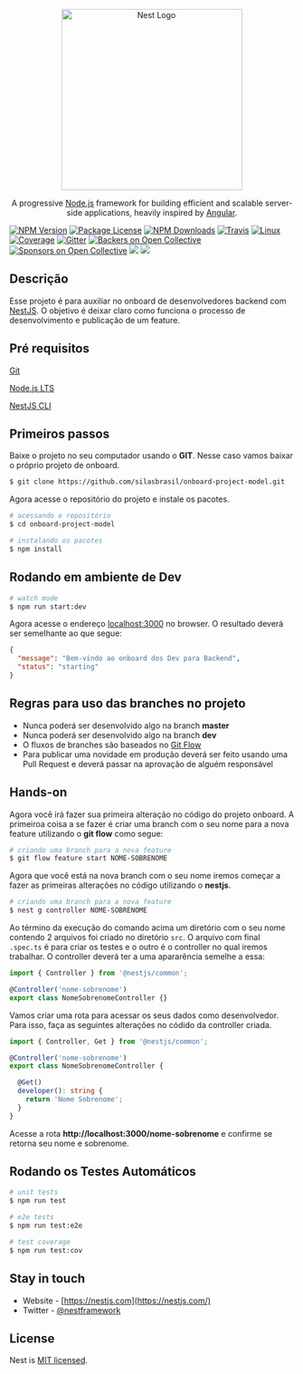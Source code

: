 <p align="center">
  <a href="http://nestjs.com/" target="blank"><img src="https://nestjs.com/img/logo_text.svg" width="320" alt="Nest Logo" /></a>
</p>

[travis-image]: https://api.travis-ci.org/nestjs/nest.svg?branch=master
[travis-url]: https://travis-ci.org/nestjs/nest
[linux-image]: https://img.shields.io/travis/nestjs/nest/master.svg?label=linux
[linux-url]: https://travis-ci.org/nestjs/nest
  
<p align="center">A progressive <a href="http://nodejs.org" target="blank">Node.js</a> framework for building efficient and scalable server-side applications, heavily inspired by <a href="https://angular.io" target="blank">Angular</a>.</p>
<a href="https://www.npmjs.com/~nestjscore"><img src="https://img.shields.io/npm/v/@nestjs/core.svg" alt="NPM Version" /></a>
<a href="https://www.npmjs.com/~nestjscore"><img src="https://img.shields.io/npm/l/@nestjs/core.svg" alt="Package License" /></a>
<a href="https://www.npmjs.com/~nestjscore"><img src="https://img.shields.io/npm/dm/@nestjs/core.svg" alt="NPM Downloads" /></a>
<a href="https://travis-ci.org/nestjs/nest"><img src="https://api.travis-ci.org/nestjs/nest.svg?branch=master" alt="Travis" /></a>
<a href="https://travis-ci.org/nestjs/nest"><img src="https://img.shields.io/travis/nestjs/nest/master.svg?label=linux" alt="Linux" /></a>
<a href="https://coveralls.io/github/nestjs/nest?branch=master"><img src="https://coveralls.io/repos/github/nestjs/nest/badge.svg?branch=master#5" alt="Coverage" /></a>
<a href="https://gitter.im/nestjs/nestjs?utm_source=badge&utm_medium=badge&utm_campaign=pr-badge&utm_content=body_badge"><img src="https://badges.gitter.im/nestjs/nestjs.svg" alt="Gitter" /></a>
<a href="https://opencollective.com/nest#backer"><img src="https://opencollective.com/nest/backers/badge.svg" alt="Backers on Open Collective" /></a>
<a href="https://opencollective.com/nest#sponsor"><img src="https://opencollective.com/nest/sponsors/badge.svg" alt="Sponsors on Open Collective" /></a>
  <a href="https://paypal.me/kamilmysliwiec"><img src="https://img.shields.io/badge/Donate-PayPal-dc3d53.svg"/></a>
  <a href="https://twitter.com/nestframework"><img src="https://img.shields.io/twitter/follow/nestframework.svg?style=social&label=Follow"></a>
  <!--[![Backers on Open Collective](https://opencollective.com/nest/backers/badge.svg)](https://opencollective.com/nest#backer)
  [![Sponsors on Open Collective](https://opencollective.com/nest/sponsors/badge.svg)](https://opencollective.com/nest#sponsor)-->

## Descrição

Esse projeto é para auxiliar no onboard de desenvolvedores backend com [NestJS](https://docs.nestjs.com/). O objetivo é deixar claro como funciona o processo de desenvolvimento e publicação de um feature.

## Pré requisitos
[Git](https://git-scm.com/downloads)

[Node.js LTS](https://nodejs.org)

[NestJS CLI](https://docs.nestjs.com/first-steps#setup)

## Primeiros passos
Baixe o projeto no seu computador usando o **GIT**. Nesse caso vamos baixar o próprio projeto de onboard.

```bash
$ git clone https://github.com/silasbrasil/onboard-project-model.git
```

Agora acesse o repositório do projeto e instale os pacotes.

```bash
# acessando o repositório
$ cd onboard-project-model

# instalando os pacotes
$ npm install
```

## Rodando em ambiente de Dev

```bash
# watch mode
$ npm run start:dev
```

Agora acesse o endereço <a href="http://localhost:3000">localhost:3000</a> no browser. O resultado deverá ser semelhante ao que segue:

```json
{
  "message": "Bem-vindo ao onboard dos Dev para Backend",
  "status": "starting"
}
```

## Regras para uso das branches no projeto

- Nunca poderá ser desenvolvido algo na branch **master**
- Nunca poderá ser desenvolvido algo na branch **dev**
- O fluxos de branches são baseados no [Git Flow](https://www.atlassian.com/br/git/tutorials/comparing-workflows/gitflow-workflow)
- Para publicar uma novidade em produção deverá ser feito usando uma Pull Request e deverá passar na aprovação de alguém responsável

## Hands-on

Agora você irá fazer sua primeira alteração no código do projeto onboard. A primeiroa coisa a se fazer é criar uma branch com o seu nome para a nova feature utilizando o **git flow** como segue:

```bash
# criando uma branch para a nova feature
$ git flow feature start NOME-SOBRENOME
```

Agora que você está na nova branch com o seu nome iremos começar a fazer as primeiras alterações no código utilizando o **nestjs**.

```bash
# criando uma branch para a nova feature
$ nest g controller NOME-SOBRENOME
```

Ao término da execução do comando acima um diretório com o seu nome contendo 2 arquivos foi criado no diretório ```src```. O arquivo com final ```.spec.ts``` é para criar os testes e o outro é o controller no qual iremos trabalhar. O controller deverá ter a uma apararência semelhe a essa:

```ts
import { Controller } from '@nestjs/common';

@Controller('nome-sobrenome')
export class NomeSobrenomeController {}
```

Vamos criar uma rota para acessar os seus dados como desenvolvedor. Para isso, faça as seguintes alterações no códido da controller criada.

```ts
import { Controller, Get } from '@nestjs/common';

@Controller('nome-sobrenome')
export class NomeSobrenomeController {

  @Get()
  developer(): string {
    return 'Nome Sobrenome';
  }
}
```

Acesse a rota **http://localhost:3000/nome-sobrenome** e confirme se retorna seu nome e sobrenome.

## Rodando os Testes Automáticos

```bash
# unit tests
$ npm run test

# e2e tests
$ npm run test:e2e

# test coverage
$ npm run test:cov
```

## Stay in touch

- Website - [https://nestjs.com](https://nestjs.com/)
- Twitter - [@nestframework](https://twitter.com/nestframework)

## License

  Nest is [MIT licensed](LICENSE).
